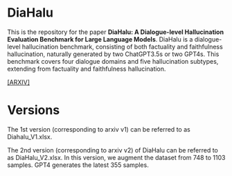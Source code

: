 # DiaHalu
This is the repository for the paper **DiaHalu: A Dialogue-level Hallucination Evaluation Benchmark for Large Language Models**.
DiaHalu is a dialogue-level hallucination benchmark, consisting of both factuality and faithfulness hallucination, naturally generated by two ChatGPT3.5s or two GPT4s.
This benchmark covers four dialogue domains and five hallucination subtypes, extending from factuality and faithfulness hallucination.

[[ARXIV]](https://arxiv.org/abs/2403.00896)

# Versions
The 1st version (corresponding to arxiv v1) can be referred to as Diahalu_V1.xlsx.

The 2nd version (corresponding to arxiv v2) of DiaHalu can be referred to as DiaHalu_V2.xlsx. In this version, we augment the dataset from 748 to 1103 samples. 
GPT4 generates the latest 355 samples.

